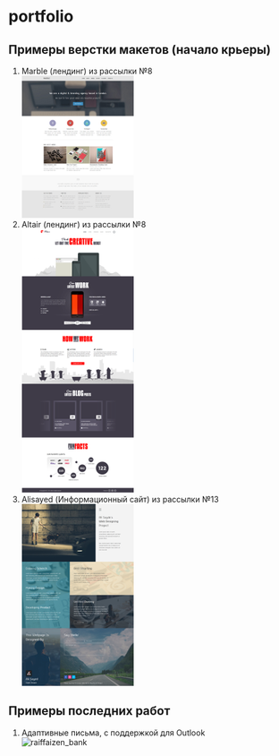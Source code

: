 # portfolio
Примеры верстки макетов (начало крьеры)
------
1. Marble (лендинг) из рассылки №8  
![Marble](https://github.com/ptonixue/portfolio/blob/master/marble/index_preview.png "Marble")
2. Altair (лендинг) из рассылки №8  
![Altair](https://github.com/ptonixue/portfolio/blob/master/altair/index_preview.png "Altair")
3. Alisayed (Информационный сайт) из рассылки №13  
![Alisayed](https://github.com/ptonixue/portfolio/blob/master/alisayed/index_preview.png "Alisayed")

Примеры последних работ
------
1. Адаптивные письма, с поддержкой для Outlook  
![raiffaizen_bank](https://github.com/ptonixue/portfolio/preview_LP_1.jpg "raiffaizen_bank")


